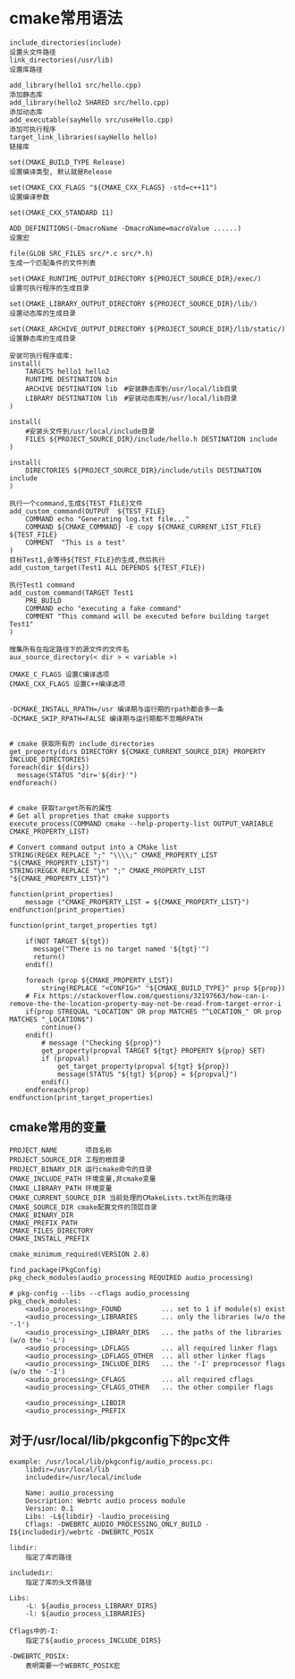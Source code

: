 # cmake常用语法

    include_directories(include)                                            设置头文件路径
    link_directories(/usr/lib)                                              设置库路径

    add_library(hello1 src/hello.cpp)                                       添加静态库
    add_library(hello2 SHARED src/hello.cpp)                                添加动态库
    add_executable(sayHello src/useHello.cpp)                               添加可执行程序
    target_link_libraries(sayHello hello)                                   链接库

    set(CMAKE_BUILD_TYPE Release)                                           设置编译类型, 默认就是Release

    set(CMAKE_CXX_FLAGS "${CMAKE_CXX_FLAGS} -std=c++11")                    设置编译参数

    set(CMAKE_CXX_STANDARD 11)

    ADD_DEFINITIONS(-DmacroName -DmacroName=macroValue ......)              设置宏

    file(GLOB SRC_FILES src/*.c src/*.h)                                    生成一个匹配条件的文件列表

    set(CMAKE_RUNTIME_OUTPUT_DIRECTORY ${PROJECT_SOURCE_DIR}/exec/)         设置可执行程序的生成目录

    set(CMAKE_LIBRARY_OUTPUT_DIRECTORY ${PROJECT_SOURCE_DIR}/lib/)          设置动态库的生成目录

    set(CMAKE_ARCHIVE_OUTPUT_DIRECTORY ${PROJECT_SOURCE_DIR}/lib/static/)   设置静态库的生成目录

    安装可执行程序或库:
    install(
        TARGETS hello1 hello2
        RUNTIME DESTINATION bin
        ARCHIVE DESTINATION lib　#安装静态库到/usr/local/lib目录
        LIBRARY DESTINATION lib　#安装动态库到/usr/local/lib目录
    )

    install(
        #安装头文件到/usr/local/include目录
        FILES ${PROJECT_SOURCE_DIR}/include/hello.h DESTINATION include
    )

    install(
        DIRECTORIES ${PROJECT_SOURCE_DIR}/include/utils DESTINATION include
    )

    执行一个command,生成${TEST_FILE}文件
    add_custom_command(OUTPUT  ${TEST_FILE}
        COMMAND echo "Generating log.txt file..."
        COMMAND ${CMAKE_COMMAND} -E copy ${CMAKE_CURRENT_LIST_FILE} ${TEST_FILE}
        COMMENT  "This is a test"
    )
    目标Test1,会等待${TEST_FILE}的生成,然后执行
    add_custom_target(Test1 ALL DEPENDS ${TEST_FILE})

    执行Test1 command
    add_custom_command(TARGET Test1
        PRE_BUILD
        COMMAND echo "executing a fake command"
        COMMENT "This command will be executed before building target Test1"
    )

    搜集所有在指定路径下的源文件的文件名
    aux_source_directory(< dir > < variable >)

    CMAKE_C_FLAGS 设置C编译选项
    CMAKE_CXX_FLAGS 设置C++编译选项


    -DCMAKE_INSTALL_RPATH=/usr 编译期与运行期的rpath都会多一条
    -DCMAKE_SKIP_RPATH=FALSE 编译期与运行期都不忽略RPATH
    
    
    # cmake 获取所有的 include_directories
    get_property(dirs DIRECTORY ${CMAKE_CURRENT_SOURCE_DIR} PROPERTY INCLUDE_DIRECTORIES)
    foreach(dir ${dirs})
      message(STATUS "dir='${dir}'")
    endforeach()
    
    
    # cmake 获取target所有的属性
    # Get all propreties that cmake supports
    execute_process(COMMAND cmake --help-property-list OUTPUT_VARIABLE CMAKE_PROPERTY_LIST)

    # Convert command output into a CMake list
    STRING(REGEX REPLACE ";" "\\\\;" CMAKE_PROPERTY_LIST "${CMAKE_PROPERTY_LIST}")
    STRING(REGEX REPLACE "\n" ";" CMAKE_PROPERTY_LIST "${CMAKE_PROPERTY_LIST}")

    function(print_properties)
        message ("CMAKE_PROPERTY_LIST = ${CMAKE_PROPERTY_LIST}")
    endfunction(print_properties)

    function(print_target_properties tgt)

        if(NOT TARGET ${tgt})
          message("There is no target named '${tgt}'")
          return()
        endif()

        foreach (prop ${CMAKE_PROPERTY_LIST})
            string(REPLACE "<CONFIG>" "${CMAKE_BUILD_TYPE}" prop ${prop})
        # Fix https://stackoverflow.com/questions/32197663/how-can-i-remove-the-the-location-property-may-not-be-read-from-target-error-i
        if(prop STREQUAL "LOCATION" OR prop MATCHES "^LOCATION_" OR prop MATCHES "_LOCATION$")
            continue()
        endif()
            # message ("Checking ${prop}")
            get_property(propval TARGET ${tgt} PROPERTY ${prop} SET)
            if (propval)
                get_target_property(propval ${tgt} ${prop})
                message(STATUS "${tgt} ${prop} = ${propval}")
            endif()
        endforeach(prop)
    endfunction(print_target_properties)

## cmake常用的变量

    PROJECT_NAME       项目名称
    PROJECT_SOURCE_DIR 工程的根目录
    PROJECT_BINARY_DIR 运行cmake命令的目录
    CMAKE_INCLUDE_PATH 环境变量,非cmake变量
    CMAKE_LIBRARY_PATH 环境变量
    CMAKE_CURRENT_SOURCE_DIR 当前处理的CMakeLists.txt所在的路径
    CMAKE_SOURCE_DIR cmake配置文件的顶层目录
    CMAKE_BINARY_DIR
    CMAKE_PREFIX_PATH
    CMAKE_FILES_DIRECTORY
    CMAKE_INSTALL_PREFIX

    cmake_minimum_required(VERSION 2.8)

    find_package(PkgConfig)
    pkg_check_modules(audio_processing REQUIRED audio_processing)

    # pkg-config --libs --cflags audio_processing
    pkg_check_modules:
        <audio_processing>_FOUND          ... set to 1 if module(s) exist
        <audio_processing>_LIBRARIES      ... only the libraries (w/o the '-l')
        <audio_processing>_LIBRARY_DIRS   ... the paths of the libraries (w/o the '-L')
        <audio_processing>_LDFLAGS        ... all required linker flags
        <audio_processing>_LDFLAGS_OTHER  ... all other linker flags
        <audio_processing>_INCLUDE_DIRS   ... the '-I' preprocessor flags (w/o the '-I')
        <audio_processing>_CFLAGS         ... all required cflags
        <audio_processing>_CFLAGS_OTHER   ... the other compiler flags

        <audio_processing>_LIBDIR
        <audio_processing>_PREFIX

## 对于/usr/local/lib/pkgconfig下的pc文件

    example: /usr/local/lib/pkgconfig/audio_process.pc:
        libdir=/usr/local/lib
        includedir=/usr/local/include

        Name: audio_processing
        Description: Webrtc audio process module
        Version: 0.1
        Libs: -L${libdir} -laudio_processing
        Cflags: -DWEBRTC_AUDIO_PROCESSING_ONLY_BUILD -I${includedir}/webrtc -DWEBRTC_POSIX

    libdir:
        指定了库的路径

    includedir:
        指定了库的头文件路径

    Libs:
        -L: ${audio_process_LIBRARY_DIRS}
        -l: ${audio_process_LIBRARIES}

    Cflags中的-I:
        指定了${audio_process_INCLUDE_DIRS}

    -DWEBRTC_POSIX:
        表明需要一个WEBRTC_POSIX宏
